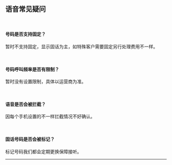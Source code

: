 ## 语音常见疑问</a>

  <br>

#### **号码是否支持固定？**

暂时不支持固定，显示固话为主，如特殊客户需要固定另行处理费用不一样。

  <br>

#### **号码呼叫频率是否有限制？**

暂时没有设置限制，具体以运营商为准。

  <br>

#### **语音是否会被拦截？**

因每个手机设置的不一样拦截情况不好确认。

  <br>

#### **固话号码是否会被标记？**

标记号码我们都会定期更换保障接听。

------